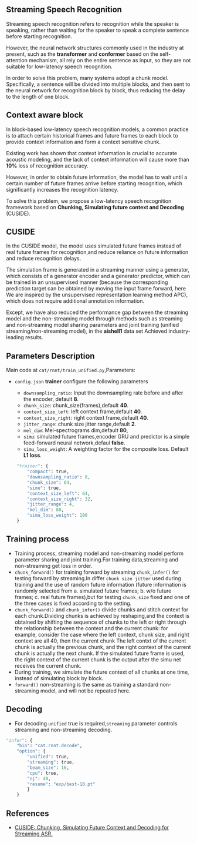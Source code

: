 ## Streaming Speech Recognition

Streaming speech recognition refers to recognition while the speaker is speaking, rather than waiting for the speaker to speak a complete sentence before starting recognition.

However, the neural network structures commonly used in the industry at present, such as the **transformer** and **conformer** based on the self-attention mechanism, all rely on the entire sentence as input, so they are not suitable for low-latency speech recognition.

In order to solve this problem, many systems adopt a chunk model. Specifically, a sentence will be divided into multiple blocks, and then sent to the neural network for recognition block by block, thus reducing the delay to the length of one block.

## Context aware block

In block-based low-latency speech recognition models, a common practice is to attach certain historical frames and future frames to each block to provide context information and form a context sensitive chunk.

Existing work has shown that context information is crucial to accurate acoustic modeling, and the lack of context information will cause more than **10%** loss of recognition accuracy.

However, in order to obtain future information, the model has to wait until a certain number of future frames arrive before starting recognition, which significantly increases the recognition latency.

To solve this problem, we propose a low-latency speech recognition framework based on **Chunking, Simulating future context and Decoding** (CUSIDE).

## CUSIDE

In the CUSIDE model, the model uses simulated future frames instead of real future frames for recognition,and reduce reliance on future information and reduce recognition delays.

The simulation frame is generated in a streaming manner using a generator, which consists of a generator encoder and a generator predictor, which can be trained in an unsupervised manner (because the corresponding prediction target can be obtained by moving the input frame forward, here We are inspired by the unsupervised representation learning method APC), which does not require additional annotation information.

Except, we have also reduced the performance gap between the streaming model and the non-streaming model through methods such as streaming and non-streaming model sharing parameters and joint training (unified streaming/non-streaming model), in the **aishell1** data set Achieved industry-leading results.

## Parameters Description

Main code at `cat/rnnt/train_unified.py`,Parameters:

- `config.json` **trainer** configure the following parameters

  - `downsampling_ratio`: Input the downsampling rate before and after the encoder, default **8**.
  - `chunk_size`: chunk_size(frames),default **40**.
  - `context_size_left`: left context frame,default **40**.
  - `context_size_right`: right context frame,default **40**.
  - `jitter_range`: chunk size jitter range,default **2**. 
  - `mel_dim`: Mel-spectrograms dim,default **80**,
  - `simu`: simulated future frames,encoder GRU and predictor is a simple feed-forward neural network,defaul **false**.
  - `simu_loss_weight`: A weighting factor for the composite loss. Default **L1 loss**.

```python
    "trainer": {
        "compact": true,
        "downsampling_ratio": 8,
        "chunk_size": 64,
        "simu": true,
        "context_size_left": 64,
        "context_size_right": 32,
        "jitter_range": 4,
        "mel_dim": 80,
        "simu_loss_weight": 100
    }
```

## Training process

- Training process, streaming model and non-streaming model perform parameter sharing and joint training.For training data,streaming and non-streaming get loss in order.
- `chunk_forward()` for training forward by streaming `chunk_infer()` for testing forward by streaming.In differ  `chunk size jitter` used during training and the use of random future information (future information is randomly selected from a. simulated future frames; b. w/o future frames; c. real future frames),but for testing `chunk_size` fixed and one of the three cases is fixed according to the setting.
- `chunk_forward()` and `chunk_infer()` divide chunks and stitch context for each chunk.Dividing chunks is achieved by reshaping,and the context is obtained by shifting the sequence of chunks to the left or right through the relationship between the context and the current chunk: for example, consider the case where the left context, chunk size, and right context are all 40, then the current chunk The left contxt of the current chunk is actually the previous chunk, and the right context of the current chunk is actually the next chunk. If the simulated future frame is used, the right context of the current chunk is the output after the simu net receives the current chunk.
- During training, we simulate the future context of all chunks at one time, instead of simulating block by block.
- `forward()` non-streaming is the same as training a standard non-streaming model, and will not be repeated here.

## Decoding

- For decoding `unified` true is required,`streaming` parameter controls streaming and non-streaming decoding.

```python
"infer": {
    "bin": "cat.rnnt.decode",
    "option": {
        "unified": true,
        "streaming": true,
        "beam_size": 16,
        "cpu": true,
        "nj": 40,
        "resume": "exp/best-10.pt"
        }
    }
```

## References

- [CUSIDE: Chunking, Simulating Future Context and Decoding for Streaming ASR.](http://oa.ee.tsinghua.edu.cn/ouzhijian/pdf/cuside-intespeech2022-camera.pdf)
